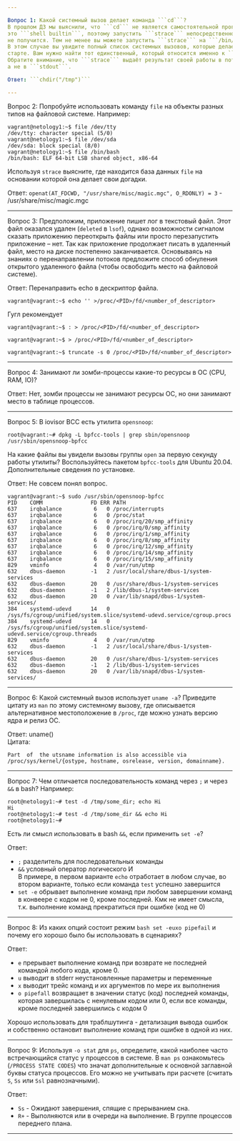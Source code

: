 ```yaml
---

Вопрос 1: Какой системный вызов делает команда ```cd```? 
В прошлом ДЗ мы выяснили, что ```cd``` не является самостоятельной программой, 
это ```shell builtin```, поэтому запустить ```strace``` непосредственно на ```cd```
не получится. Тем не менее вы можете запустить ```strace``` на ```/bin/bash -c 'cd /tmp'```.
В этом случае вы увидите полный список системных вызовов, которые делает сам ```bash``` при 
старте. Вам нужно найти тот единственный, который относится именно к ```cd```. 
Обратите внимание, что ```strace``` выдаёт результат своей работы в поток ```stderr```, 
а не в ```stdout```.

Ответ: ```chdir("/tmp")```

---
```


Вопрос 2: Попробуйте использовать команду ```file``` на объекты разных типов на файловой системе. Например:
```
vagrant@netology1:~$ file /dev/tty
/dev/tty: character special (5/0)
vagrant@netology1:~$ file /dev/sda
/dev/sda: block special (8/0)
vagrant@netology1:~$ file /bin/bash
/bin/bash: ELF 64-bit LSB shared object, x86-64
```
Используя ```strace``` выясните, 
где находится база данных ```file``` на основании которой она делает свои догадки.

Ответ: ```openat(AT_FDCWD, "/usr/share/misc/magic.mgc", O_RDONLY) = 3``` - /usr/share/misc/magic.mgc

---

Вопрос 3: Предположим, приложение пишет лог в текстовый файл. 
Этот файл оказался удален (```deleted``` в ```lsof```), 
однако возможности сигналом сказать приложению 
переоткрыть файлы или просто перезапустить приложение – нет. 
Так как приложение продолжает писать в удаленный файл, 
место на диске постепенно заканчивается. 
Основываясь на знаниях о перенаправлении потоков предложите 
способ обнуления открытого удаленного файла 
(чтобы освободить место на файловой системе).

Ответ: Перенаправить echo в дескриптор файла. 

```
vagrant@vagrant:~$ echo '' >/proc/<PID>/fd/<number_of_descriptor>
```

Гугл рекомендует 
```
vagrant@vagrant:~$ : > /proc/<PID>/fd/<number_of_descriptor>
```
```
vagrant@vagrant:~$ > /proc/<PID>/fd/<number_of_descriptor>
```
```
vagrant@vagrant:~$ truncate -s 0 /proc/<PID>/fd/<number_of_descriptor>
```

---

Вопрос 4: Занимают ли зомби-процессы какие-то ресурсы в ОС (CPU, RAM, IO)?

Ответ: Нет, зомби процессы не занимают ресурсы ОС, но они занимают место в таблице процессов. 

---

Вопрос 5: В iovisor BCC есть утилита ```opensnoop```:

```
root@vagrant:~# dpkg -L bpfcc-tools | grep sbin/opensnoop
/usr/sbin/opensnoop-bpfcc
```

На какие файлы вы увидели вызовы группы ```open``` за первую секунду работы утилиты? 
Воспользуйтесь пакетом ```bpfcc-tools``` для Ubuntu 20.04. 
Дополнительные сведения по установке.

Ответ: Не совсем понял вопрос.

```
vagrant@vagrant:~$ sudo /usr/sbin/opensnoop-bpfcc
PID    COMM               FD ERR PATH
637    irqbalance          6   0 /proc/interrupts
637    irqbalance          6   0 /proc/stat
637    irqbalance          6   0 /proc/irq/20/smp_affinity
637    irqbalance          6   0 /proc/irq/0/smp_affinity
637    irqbalance          6   0 /proc/irq/1/smp_affinity
637    irqbalance          6   0 /proc/irq/8/smp_affinity
637    irqbalance          6   0 /proc/irq/12/smp_affinity
637    irqbalance          6   0 /proc/irq/14/smp_affinity
637    irqbalance          6   0 /proc/irq/15/smp_affinity
829    vminfo              4   0 /var/run/utmp
632    dbus-daemon        -1   2 /usr/local/share/dbus-1/system-services
632    dbus-daemon        20   0 /usr/share/dbus-1/system-services
632    dbus-daemon        -1   2 /lib/dbus-1/system-services
632    dbus-daemon        20   0 /var/lib/snapd/dbus-1/system-services/
384    systemd-udevd      14   0 /sys/fs/cgroup/unified/system.slice/systemd-udevd.service/cgroup.procs
384    systemd-udevd      14   0 /sys/fs/cgroup/unified/system.slice/systemd-udevd.service/cgroup.threads
829    vminfo              4   0 /var/run/utmp
632    dbus-daemon        -1   2 /usr/local/share/dbus-1/system-services
632    dbus-daemon        20   0 /usr/share/dbus-1/system-services
632    dbus-daemon        -1   2 /lib/dbus-1/system-services
632    dbus-daemon        20   0 /var/lib/snapd/dbus-1/system-services/
```

---

Вопрос 6: Какой системный вызов использует ```uname -a```? 
Приведите цитату из ```man``` по этому системному вызову, 
где описывается альтернативное местоположение в ```/proc```, 
где можно узнать версию ядра и релиз ОС.

Ответ: uname()   
Цитата:

```Part  of  the utsname information is also accessible via /proc/sys/kernel/{ostype, hostname, osrelease, version, domainname}.```

---

Вопрос 7: Чем отличается последовательность команд через ```;``` и через ```&&```
в bash? Например:

```
root@netology1:~# test -d /tmp/some_dir; echo Hi
Hi
root@netology1:~# test -d /tmp/some_dir && echo Hi
root@netology1:~#
```
Есть ли смысл использовать в bash ```&&```, если применить ```set -e```?

Ответ: 

- ```;``` разделитель для последовательных команды
- ```&&``` условный оператор логического И   
В примере, в первом варианте ```echo``` отработает в любом случае, во втором варианте, только если команда ```test``` успешно завершится
- ```set -e``` обрывает выполнение команд при любом завершении команд в конвеере с кодом не 0, кроме последней. Кмк не имеет смысла, т.к. выполнение команд прекратиться при ошибке (код не 0) 

---

Вопрос 8: Из каких опций состоит режим ```bash set -euxo pipefail```
и почему его хорошо было бы использовать в сценариях?

Ответ:

- ```e``` прерывает выполнение команд при возврате не последней командой любого кода, кроме 0. 
- ```u``` выводит в stderr неустановленные параметры и переменные
- ```x``` выводит трейс команд и их аргументов по мере их выполнения
- ```o pipefall``` возвращает в значении статус (код) последней команды, которая завершилась с ненулевым кодом или 0, если все команды, кроме последней завершились с кодом 0

Хорошо использовать для траблшутинга - детализация вывода ошибок и собственно остановит выполнение команд при ошибке в одной из них. 

---

Вопрос 9: Используя ```-o stat``` для ```ps```, определите, 
какой наиболее часто встречающийся статус у процессов в системе. 
В ```man ps``` ознакомьтесь (```/PROCESS STATE CODES```) что значат 
дополнительные к основной заглавной буквы статуса процессов. 
Его можно не учитывать при расчете (считать ```S```, ```Ss``` или ```Ssl```
равнозначными).

Ответ:

- ```Ss``` - Ожидают завершения, спящие с прерыванием сна. 
- ```R+``` - Выполняются или в очереди на выполнение. В группе процессов переднего плана. 

---

